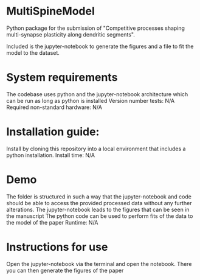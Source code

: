 # MultiSpineModel
Python package for the submission of "Competitive processes shaping multi-synapse plasticity along
dendritic segments".

Included is the jupyter-notebook to generate the figures and a file to fit the model to the dataset.

# System requirements
The codebase uses python and the jupyter-notebook architecture which can be run as long as python is installed
Version number tests: N/A
Required non-standard hardware: N/A

# Installation guide:
Install by cloning this repository into a local environment that includes a python installation.
Install time: N/A

# Demo
The folder is structured in such a way that the jupyter-notebook and code should be able to access the provided processed data without any further alterations.
The jupyter-notebook leads to the figures that can be seen in the manuscript
The python code can be used to perform fits of the data to the model of the paper
Runtime: N/A

# Instructions for use
Open the jupyter-notebook via the terminal and open the notebook. There you can then generate the figures of the paper


